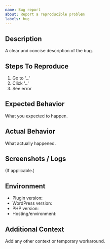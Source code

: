 ```yaml
---
name: Bug report
about: Report a reproducible problem
labels: bug
---
```


## Description
A clear and concise description of the bug.

## Steps To Reproduce
1. Go to '...'
2. Click '...'
3. See error

## Expected Behavior
What you expected to happen.

## Actual Behavior
What actually happened.

## Screenshots / Logs
(If applicable.)

## Environment
- Plugin version: 
- WordPress version: 
- PHP version: 
- Hosting/environment: 

## Additional Context
Add any other context or temporary workaround.
